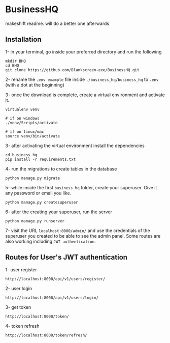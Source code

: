 # BusinessHQ
makeshift  readme. will do a better one afterwards

## Installation
1- In your terminal, go inside your preferred directory and run the following

    mkdir BHQ
    cd BHQ
    git clone https://github.com/Blankscreen-exe/BusinessHQ.git

2- rename the `.env example` file inside `./business_hq/business_hq`  to `.env` (with a dot at the beginning)

3- once the download is complete, create a virtual environment and activate it.

	virtualenv venv
	
	# if on windows
	./venv/Scripts/activate
	
	# if on linux/mac
	source venv/bin/activate

3- after activating the virtual environment install the dependencies

    cd business_hq
    pip install -r requirements.txt

4- run the migrations to create tables in the database

    python manage.py migrate

5- while inside the first `business_hq` folder, create your superuser. Give it any password or email you like.

    python manage.py createsuperuser

6- after the creating your superuser, run the server

    python manage.py runserver
    
7- visit the URL `localhost:8000/admin/` and use the credentials of the superuser you created to be able to see the admin panel. Some routes are also working including `JWT authentication`.


## Routes for User's JWT authentication

1- user register
```
http://localhost:8000/api/v1/users/register/
```

2- user login
```
http://localhost:8000/api/v1/users/login/
```
3- get token
```
http://localhost:8000/token/
```

4- token refresh
```
http://localhost:8000/token/refresh/
```